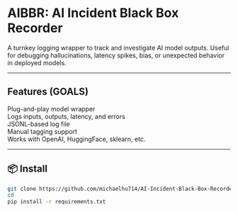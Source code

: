 # AIBBR: AI Incident Black Box Recorder

A turnkey logging wrapper to track and investigate AI model outputs. Useful for debugging hallucinations, latency spikes, bias, or unexpected behavior in deployed models.

---

## Features (GOALS)

Plug-and-play model wrapper  
Logs inputs, outputs, latency, and errors  
JSONL-based log file  
Manual tagging support  
Works with OpenAI, HuggingFace, sklearn, etc.  

---

## 📦 Install

```bash
git clone https://github.com/michaelhu714/AI-Incident-Black-Box-Recorder.git
cd
pip install -r requirements.txt
